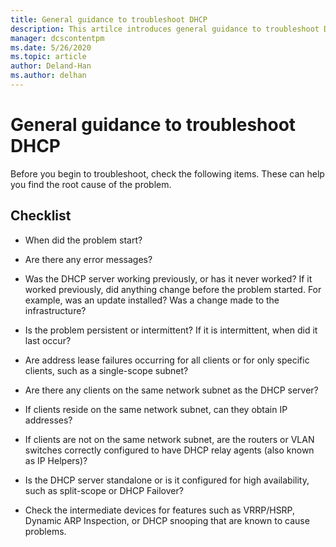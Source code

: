 ```yaml
---
title: General guidance to troubleshoot DHCP
description: This artilce introduces general guidance to troubleshoot DHCP.
manager: dcscontentpm
ms.date: 5/26/2020
ms.topic: article
author: Deland-Han
ms.author: delhan
---
```

# General guidance to troubleshoot DHCP

Before you begin to troubleshoot, check the following items. These can
help you find the root cause of the problem.

## Checklist

  - When did the problem start?

  - Are there any error messages?

  - Was the DHCP server working previously, or has it never worked?
    If it worked previously, did anything change before the problem started. For example, was an update installed? Was a change made to the infrastructure?

  - Is the problem persistent or intermittent? If it is intermittent, when did it last occur?

  - Are address lease failures occurring for all clients or for only specific clients, such as a single-scope subnet?

  - Are there any clients on the same network subnet as the DHCP server?

  - If clients reside on the same network subnet, can they obtain IP addresses?

  - If clients are not on the same network subnet, are the routers or VLAN switches correctly configured to have DHCP relay agents (also known as IP Helpers)?

  - Is the DHCP server standalone or is it configured for high availability, such as split-scope or DHCP Failover?

  - Check the intermediate devices for features such as VRRP/HSRP, Dynamic ARP Inspection, or DHCP snooping that are known to cause problems.
